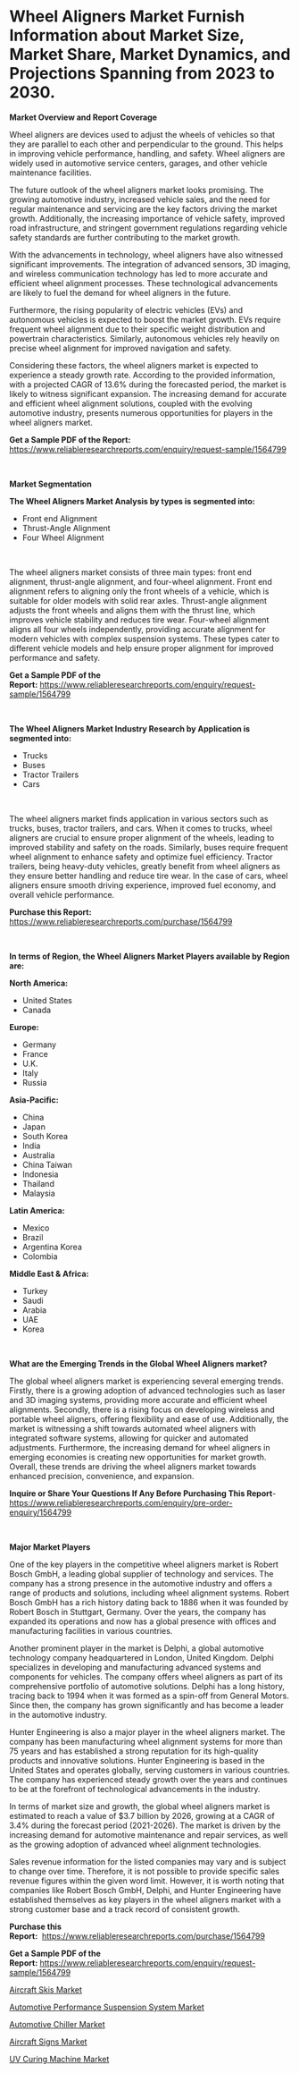 <p><h1>Wheel Aligners Market Furnish Information about Market Size, Market Share, Market Dynamics, and Projections Spanning from 2023 to 2030.</h1></p><p><strong>Market Overview and Report Coverage</strong></p>
<p><p>Wheel aligners are devices used to adjust the wheels of vehicles so that they are parallel to each other and perpendicular to the ground. This helps in improving vehicle performance, handling, and safety. Wheel aligners are widely used in automotive service centers, garages, and other vehicle maintenance facilities.</p><p>The future outlook of the wheel aligners market looks promising. The growing automotive industry, increased vehicle sales, and the need for regular maintenance and servicing are the key factors driving the market growth. Additionally, the increasing importance of vehicle safety, improved road infrastructure, and stringent government regulations regarding vehicle safety standards are further contributing to the market growth.</p><p>With the advancements in technology, wheel aligners have also witnessed significant improvements. The integration of advanced sensors, 3D imaging, and wireless communication technology has led to more accurate and efficient wheel alignment processes. These technological advancements are likely to fuel the demand for wheel aligners in the future.</p><p>Furthermore, the rising popularity of electric vehicles (EVs) and autonomous vehicles is expected to boost the market growth. EVs require frequent wheel alignment due to their specific weight distribution and powertrain characteristics. Similarly, autonomous vehicles rely heavily on precise wheel alignment for improved navigation and safety.</p><p>Considering these factors, the wheel aligners market is expected to experience a steady growth rate. According to the provided information, with a projected CAGR of 13.6% during the forecasted period, the market is likely to witness significant expansion. The increasing demand for accurate and efficient wheel alignment solutions, coupled with the evolving automotive industry, presents numerous opportunities for players in the wheel aligners market.</p></p>
<p><strong>Get a Sample PDF of the Report:</strong> <a href="https://www.reliableresearchreports.com/enquiry/request-sample/1564799">https://www.reliableresearchreports.com/enquiry/request-sample/1564799</a></p>
<p>&nbsp;</p>
<p><strong>Market Segmentation</strong></p>
<p><strong>The Wheel Aligners Market Analysis by types is segmented into:</strong></p>
<p><ul><li>Front end Alignment</li><li>Thrust-Angle Alignment</li><li>Four Wheel Alignment</li></ul></p>
<p>&nbsp;</p>
<p><p>The wheel aligners market consists of three main types: front end alignment, thrust-angle alignment, and four-wheel alignment. Front end alignment refers to aligning only the front wheels of a vehicle, which is suitable for older models with solid rear axles. Thrust-angle alignment adjusts the front wheels and aligns them with the thrust line, which improves vehicle stability and reduces tire wear. Four-wheel alignment aligns all four wheels independently, providing accurate alignment for modern vehicles with complex suspension systems. These types cater to different vehicle models and help ensure proper alignment for improved performance and safety.</p></p>
<p><strong>Get a Sample PDF of the Report:</strong>&nbsp;<a href="https://www.reliableresearchreports.com/enquiry/request-sample/1564799">https://www.reliableresearchreports.com/enquiry/request-sample/1564799</a></p>
<p>&nbsp;</p>
<p><strong>The Wheel Aligners Market Industry Research by Application is segmented into:</strong></p>
<p><ul><li>Trucks</li><li>Buses</li><li>Tractor Trailers</li><li>Cars</li></ul></p>
<p>&nbsp;</p>
<p><p>The wheel aligners market finds application in various sectors such as trucks, buses, tractor trailers, and cars. When it comes to trucks, wheel aligners are crucial to ensure proper alignment of the wheels, leading to improved stability and safety on the roads. Similarly, buses require frequent wheel alignment to enhance safety and optimize fuel efficiency. Tractor trailers, being heavy-duty vehicles, greatly benefit from wheel aligners as they ensure better handling and reduce tire wear. In the case of cars, wheel aligners ensure smooth driving experience, improved fuel economy, and overall vehicle performance.</p></p>
<p><strong>Purchase this Report:</strong>&nbsp; <a href="https://www.reliableresearchreports.com/purchase/1564799">https://www.reliableresearchreports.com/purchase/1564799</a></p>
<p>&nbsp;</p>
<p><strong>In terms of Region, the Wheel Aligners Market Players available by Region are:</strong></p>
<p>
    <p> <strong> North America: </strong>
        <ul>
            <li>United States</li>
            <li>Canada</li>
        </ul>
        </p> 
    <p> <strong> Europe: </strong>
        <ul>
            <li>Germany</li>
            <li>France</li>
            <li>U.K.</li>
            <li>Italy</li>
            <li>Russia</li>
        </ul>
        </p> 
    <p> <strong> Asia-Pacific: </strong>
        <ul>
            <li>China</li>
            <li>Japan</li>
            <li>South Korea</li>
            <li>India</li>
            <li>Australia</li>
            <li>China Taiwan</li>
            <li>Indonesia</li>
            <li>Thailand</li>
            <li>Malaysia</li>
        </ul>
        </p> 
    <p> <strong> Latin America: </strong>
        <ul>
            <li>Mexico</li>
            <li>Brazil</li>
            <li>Argentina Korea</li>
            <li>Colombia</li>
        </ul>
        </p> 
    <p> <strong> Middle East & Africa: </strong>
        <ul>
            <li>Turkey</li>
            <li>Saudi</li>
            <li>Arabia</li>
            <li>UAE</li>
            <li>Korea</li>
        </ul>
    </p>
    </p>
<p>&nbsp;</p>
<p><strong>What are the Emerging Trends in the Global Wheel Aligners market?</strong></p>
<p><p>The global wheel aligners market is experiencing several emerging trends. Firstly, there is a growing adoption of advanced technologies such as laser and 3D imaging systems, providing more accurate and efficient wheel alignments. Secondly, there is a rising focus on developing wireless and portable wheel aligners, offering flexibility and ease of use. Additionally, the market is witnessing a shift towards automated wheel aligners with integrated software systems, allowing for quicker and automated adjustments. Furthermore, the increasing demand for wheel aligners in emerging economies is creating new opportunities for market growth. Overall, these trends are driving the wheel aligners market towards enhanced precision, convenience, and expansion.</p></p>
<p><strong>Inquire or Share Your Questions If Any Before Purchasing This Report</strong>- <a href="https://www.reliableresearchreports.com/enquiry/pre-order-enquiry/1564799">https://www.reliableresearchreports.com/enquiry/pre-order-enquiry/1564799</a></p>
<p>&nbsp;</p>
<p><strong>Major Market Players</strong></p>
<p><p>One of the key players in the competitive wheel aligners market is Robert Bosch GmbH, a leading global supplier of technology and services. The company has a strong presence in the automotive industry and offers a range of products and solutions, including wheel alignment systems. Robert Bosch GmbH has a rich history dating back to 1886 when it was founded by Robert Bosch in Stuttgart, Germany. Over the years, the company has expanded its operations and now has a global presence with offices and manufacturing facilities in various countries. </p><p>Another prominent player in the market is Delphi, a global automotive technology company headquartered in London, United Kingdom. Delphi specializes in developing and manufacturing advanced systems and components for vehicles. The company offers wheel aligners as part of its comprehensive portfolio of automotive solutions. Delphi has a long history, tracing back to 1994 when it was formed as a spin-off from General Motors. Since then, the company has grown significantly and has become a leader in the automotive industry.</p><p>Hunter Engineering is also a major player in the wheel aligners market. The company has been manufacturing wheel alignment systems for more than 75 years and has established a strong reputation for its high-quality products and innovative solutions. Hunter Engineering is based in the United States and operates globally, serving customers in various countries. The company has experienced steady growth over the years and continues to be at the forefront of technological advancements in the industry.</p><p>In terms of market size and growth, the global wheel aligners market is estimated to reach a value of $3.7 billion by 2026, growing at a CAGR of 3.4% during the forecast period (2021-2026). The market is driven by the increasing demand for automotive maintenance and repair services, as well as the growing adoption of advanced wheel alignment technologies.</p><p>Sales revenue information for the listed companies may vary and is subject to change over time. Therefore, it is not possible to provide specific sales revenue figures within the given word limit. However, it is worth noting that companies like Robert Bosch GmbH, Delphi, and Hunter Engineering have established themselves as key players in the wheel aligners market with a strong customer base and a track record of consistent growth.</p></p>
<p><strong>Purchase this Report:</strong>&nbsp;&nbsp;<a href="https://www.reliableresearchreports.com/purchase/1564799">https://www.reliableresearchreports.com/purchase/1564799</a></p>
<p></p>
<p><strong>Get a Sample PDF of the Report:</strong>&nbsp;<a href="https://www.reliableresearchreports.com/enquiry/request-sample/1564799">https://www.reliableresearchreports.com/enquiry/request-sample/1564799</a></p>
<p><p><a href="https://www.linkedin.com/pulse/aircraft-skis-market-share-amp-new-trends-analysis-report-8p1de/">Aircraft Skis Market</a></p><p><a href="https://github.com/AKSHATREPORTPRIME/Market-Research-Report-List-1/blob/main/automotive-performance-suspension-system-market.md">Automotive Performance Suspension System Market</a></p><p><a href="https://github.com/lilstefpacute/Market-Research-Report-List-1/blob/main/automotive-chiller-market.md">Automotive Chiller Market</a></p><p><a href="https://www.linkedin.com/pulse/aircraft-signs-market-research-report-unlocks-analysis-c5eae/">Aircraft Signs Market</a></p><p><a href="https://medium.com/@stephenarmstrong52/uv-curing-machine-market-trends-and-market-analysis-forecasted-for-period-2023-2030-f5e38d712c32">UV Curing Machine Market</a></p></p>